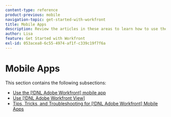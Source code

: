 ```yaml
---
content-type: reference
product-previous: mobile
navigation-topic: get-started-with-workfront
title: Mobile Apps
description: Review the articles in these areas to learn how to use the [!DNL Adobe Workfront] mobile apps.
author: Lisa
feature: Get Started with Workfront
exl-id: 053acea8-6c55-4974-af1f-c339c19f7f6a
---
```

# Mobile Apps

This section contains the following subsections:

* [Use the [!DNL Adobe Workfront] mobile app](../../workfront-basics/mobile-apps/using-the-workfront-mobile-app/use-the-mobile-app.md)
* [Use [!DNL Adobe Workfront View]](../../workfront-basics/mobile-apps/using-workfront-view/use-workfront-view.md)
* [Tips, Tricks, and Troubleshooting for [!DNL Adobe Workfront] Mobile Apps](../../workfront-basics/mobile-apps/tips-tricks-and-troubleshooting/tips-tricks-and-troubleshooting-mobile.md)
